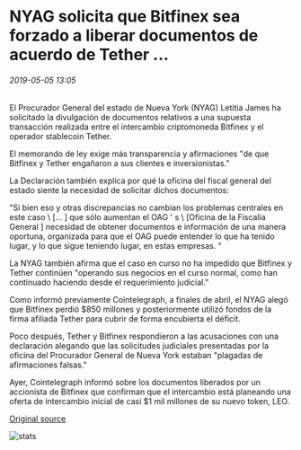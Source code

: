# NYAG solicita que Bitfinex sea forzado a liberar documentos de acuerdo de Tether ...

###### 2019-05-05 13:05

El Procurador General del estado de Nueva York (NYAG) Letitia James ha solicitado la divulgación de documentos relativos a una supuesta transacción realizada entre el intercambio criptomoneda Bitfinex y el operador stablecoin Tether.

El memorando de ley exige más transparencia y afirmaciones "de que Bitfinex y Tether engañaron a sus clientes e inversionistas."

La Declaración también explica por qué la oficina del fiscal general del estado siente la necesidad de solicitar dichos documentos:

"Si bien eso y otras discrepancias no cambian los problemas centrales en este caso \ [... \] que sólo aumentan el OAG ' s \ [Oficina de la Fiscalía General \] necesidad de obtener documentos e información de una manera oportuna, organizada para que el OAG puede entender lo que ha tenido lugar, y lo que sigue teniendo lugar, en estas empresas. "

La NYAG también afirma que el caso en curso no ha impedido que Bitfinex y Tether continúen "operando sus negocios en el curso normal, como han continuado haciendo desde el requerimiento judicial."

Como informó previamente Cointelegraph, a finales de abril, el NYAG alegó que Bitfinex perdió $850 millones y posteriormente utilizó fondos de la firma afiliada Tether para cubrir de forma encubierta el déficit.

Poco después, Tether y Bitfinex respondieron a las acusaciones con una declaración alegando que las solicitudes judiciales presentadas por la oficina del Procurador General de Nueva York estaban "plagadas de afirmaciones falsas."

Ayer, Cointelegraph informó sobre los documentos liberados por un accionista de Bitfinex que confirman que el intercambio está planeando una oferta de intercambio inicial de casi $1 mil millones de su nuevo token, LEO.

[Original source](https://cointelegraph.com/news/nyag-requests-that-bitfinex-be-forced-to-release-tether-deal-documents)

![stats](https://c.statcounter.com/11760860/0/a89fa40b/1/ "stats")